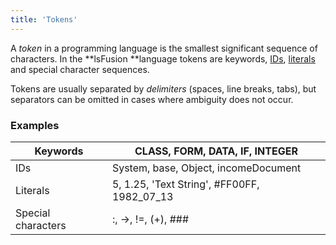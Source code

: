 ```yaml
---
title: 'Tokens'
---
```


A *token* in a programming language is the smallest significant sequence of characters. In the **lsFusion **language tokens are keywords, [IDs](IDs.md), [literals](Literals.md) and special character sequences.

Tokens are usually separated by *delimiters* (spaces, line breaks, tabs), but separators can be omitted in cases where ambiguity does not occur.

### Examples

|Keywords|<strong>CLASS</strong>, <strong>FORM</strong>, <strong>DATA</strong>, <strong>IF</strong>, <strong>INTEGER</strong>|
|---|---|
|IDs|System, base, Object, incomeDocument|
|Literals|5, 1.25, 'Text String', #FF00FF, 1982_07_13|
|Special characters|:, ->, !=, (+), ###|

